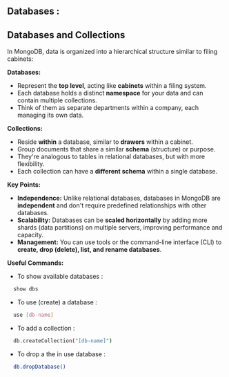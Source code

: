## Databases :

## Databases and Collections

In MongoDB, data is organized into a hierarchical structure similar to filing cabinets:

**Databases:**

* Represent the **top level**, acting like **cabinets** within a filing system.
* Each database holds a distinct **namespace** for your data and can contain multiple collections.
* Think of them as separate departments within a company, each managing its own data.

**Collections:**

* Reside **within** a database, similar to **drawers** within a cabinet.
* Group documents that share a similar **schema** (structure) or purpose.
* They're analogous to tables in relational databases, but with more flexibility.
* Each collection can have a **different schema** within a single database.

**Key Points:**

* **Independence:** Unlike relational databases, databases in MongoDB are **independent** and don't require predefined relationships with other databases.
* **Scalability:** Databases can be **scaled horizontally** by adding more shards (data partitions) on multiple servers, improving performance and capacity.
* **Management:** You can use tools or the command-line interface (CLI) to **create, drop (delete), list, and rename databases**.

**Useful Commands:**

- To show available databases :
```bash
  show dbs
```
- To use (create) a database :
```bash
  use [db-name]  
``` 
- To add a collection :
```bash
  db.createCollection("[db-name]")  
```
- To drop a the in use database :
```bash
  db.dropDatabase()   
```
